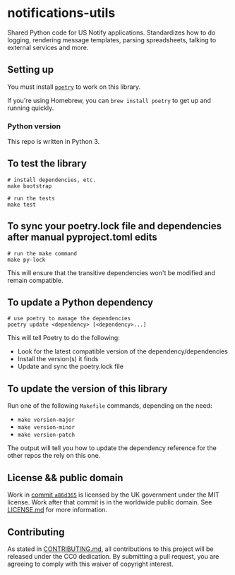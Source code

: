 # notifications-utils

Shared Python code for US Notify applications. Standardizes how to do logging, rendering message templates, parsing spreadsheets, talking to external services and more.

## Setting up

You must install [`poetry`](https://python-poetry.org/docs/#installation) to work on this library.

If you're using Homebrew, you can `brew install poetry` to get up and running quickly.

### Python version

This repo is written in Python 3.

## To test the library

```
# install dependencies, etc.
make bootstrap

# run the tests
make test
```

## To sync your poetry.lock file and dependencies after manual pyproject.toml edits

```
# run the make command
make py-lock
```

This will ensure that the transitive dependencies won't be modified and remain compatible.

## To update a Python dependency

```
# use poetry to manage the dependencies
poetry update <dependency> [<dependency>...]
```

This will tell Poetry to do the following:

- Look for the latest compatible version of the dependency/dependencies
- Install the version(s) it finds
- Update and sync the poetry.lock file

## To update the version of this library

Run one of the following `Makefile` commands, depending on the need:

- `make version-major`
- `make version-minor`
- `make version-patch`

The output will tell you how to update the dependency reference for the other
repos the rely on this one.

## License && public domain

Work in [commit `a86d365`](https://github.com/GSA/notifications-utils/commit/a86d365009da4aaefc27b38a1b444b72aee1efdd) is licensed by the UK government under the MIT license. Work after that commit is in the worldwide public domain. See [LICENSE.md](./LICENSE.md) for more information.

## Contributing

As stated in [CONTRIBUTING.md](CONTRIBUTING.md), all contributions to this project will be released under the CC0 dedication. By submitting a pull request, you are agreeing to comply with this waiver of copyright interest.
